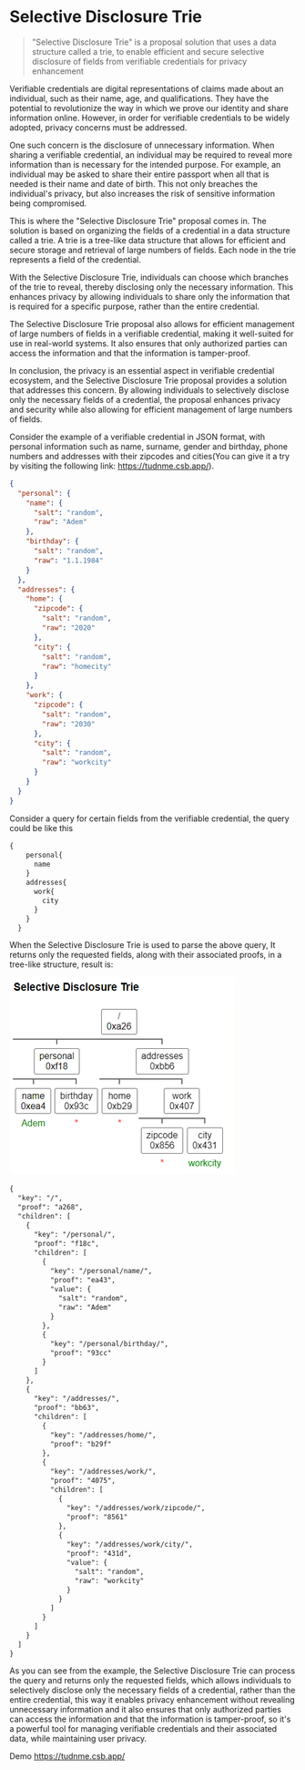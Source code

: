 # Selective Disclosure Trie

> "Selective Disclosure Trie" is a proposal solution that uses a data structure called a trie, to enable efficient and secure selective disclosure of fields from verifiable credentials for privacy enhancement 

Verifiable credentials are digital representations of claims made about an individual, such as their name, age, and qualifications. They have the potential to revolutionize the way in which we prove our identity and share information online. However, in order for verifiable credentials to be widely adopted, privacy concerns must be addressed.

One such concern is the disclosure of unnecessary information. When sharing a verifiable credential, an individual may be required to reveal more information than is necessary for the intended purpose. For example, an individual may be asked to share their entire passport when all that is needed is their name and date of birth. This not only breaches the individual's privacy, but also increases the risk of sensitive information being compromised.

This is where the "Selective Disclosure Trie" proposal comes in. The solution is based on organizing the fields of a credential in a data structure called a trie. A trie is a tree-like data structure that allows for efficient and secure storage and retrieval of large numbers of fields. Each node in the trie represents a field of the credential.

With the Selective Disclosure Trie, individuals can choose which branches of the trie to reveal, thereby disclosing only the necessary information. This enhances privacy by allowing individuals to share only the information that is required for a specific purpose, rather than the entire credential.

The Selective Disclosure Trie proposal also allows for efficient management of large numbers of fields in a verifiable credential, making it well-suited for use in real-world systems. It also ensures that only authorized parties can access the information and that the information is tamper-proof.

In conclusion, the privacy is an essential aspect in verifiable credential ecosystem, and the Selective Disclosure Trie proposal provides a solution that addresses this concern. By allowing individuals to selectively disclose only the necessary fields of a credential, the proposal enhances privacy and security while also allowing for efficient management of large numbers of fields.

Consider the example of a verifiable credential in JSON format, with personal information such as name, surname, gender and birthday, phone numbers and addresses with their zipcodes and cities(You can give it a try by visiting the following link: https://tudnme.csb.app/).

```json
{
  "personal": {
    "name": {
      "salt": "random",
      "raw": "Adem"
    },
    "birthday": {
      "salt": "random",
      "raw": "1.1.1984"
    }
  },
  "addresses": {
    "home": {
      "zipcode": {
        "salt": "random",
        "raw": "2020"
      },
      "city": {
        "salt": "random",
        "raw": "homecity"
      }
    },
    "work": {
      "zipcode": {
        "salt": "random",
        "raw": "2030"
      },
      "city": {
        "salt": "random",
        "raw": "workcity"
      }
    }
  }
}
```

Consider a query for certain fields from the verifiable credential, the query could be like this

```
{
    personal{
      name
    }
    addresses{
      work{
        city
      }
    }
  }
  ```
  
When the Selective Disclosure Trie is used to parse the above query, It returns only the requested fields, along with their associated proofs, in a tree-like structure, result is:

![image](./sdt.png)


```
{
  "key": "/",
  "proof": "a268",
  "children": [
    {
      "key": "/personal/",
      "proof": "f18c",
      "children": [
        {
          "key": "/personal/name/",
          "proof": "ea43",
          "value": {
            "salt": "random",
            "raw": "Adem"
          }
        },
        {
          "key": "/personal/birthday/",
          "proof": "93cc"
        }
      ]
    },
    {
      "key": "/addresses/",
      "proof": "bb63",
      "children": [
        {
          "key": "/addresses/home/",
          "proof": "b29f"
        },
        {
          "key": "/addresses/work/",
          "proof": "4075",
          "children": [
            {
              "key": "/addresses/work/zipcode/",
              "proof": "8561"
            },
            {
              "key": "/addresses/work/city/",
              "proof": "431d",
              "value": {
                "salt": "random",
                "raw": "workcity"
              }
            }
          ]
        }
      ]
    }
  ]
}
```

As you can see from the example, the Selective Disclosure Trie can process the query and returns only the requested fields, which allows individuals to selectively disclose only the necessary fields of a credential, rather than the entire credential, this way it enables privacy enhancement without revealing unnecessary information and it also ensures that only authorized parties can access the information and that the information is tamper-proof, so it's a powerful tool for managing verifiable credentials and their associated data, while maintaining user privacy.

Demo https://tudnme.csb.app/
